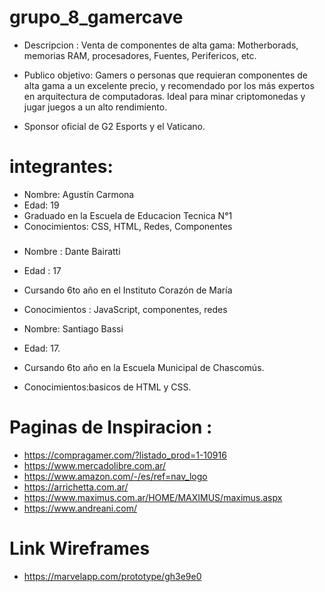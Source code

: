  # grupo_8_gamercave


* Descripcion : Venta de componentes de alta gama: Motherborads, memorias RAM, procesadores, Fuentes, Perifericos, etc.

* Publico objetivo: Gamers o personas que requieran componentes de alta gama a un excelente precio, y recomendado por los más expertos en arquitectura de computadoras. Ideal para minar criptomonedas y jugar juegos a un alto rendimiento.
* Sponsor oficial de G2 Esports y el Vaticano.

# integrantes:

 * Nombre: Agustín Carmona
 * Edad: 19
 * Graduado en la Escuela de Educacion Tecnica N°1
 * Conocimientos: CSS, HTML, Redes, Componentes

###
 * Nombre : Dante Bairatti
 * Edad : 17
 * Cursando 6to año en el Instituto Corazón de María
 * Conocimientos : JavaScript, componentes, redes


* Nombre: Santiago Bassi
* Edad: 17.
* Cursando 6to año en la Escuela Municipal de Chascomús.
* Conocimientos:basicos de HTML y CSS.

# Paginas de Inspiracion :

 * https://compragamer.com/?listado_prod=1-10916
 * https://www.mercadolibre.com.ar/
 * https://www.amazon.com/-/es/ref=nav_logo
 * https://arrichetta.com.ar/
 * https://www.maximus.com.ar/HOME/MAXIMUS/maximus.aspx
 * https://www.andreani.com/

# Link Wireframes
* https://marvelapp.com/prototype/gh3e9e0
